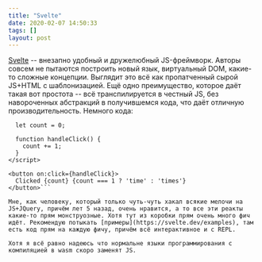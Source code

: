 ```yaml
---
title: "Svelte"
date: 2020-02-07 14:50:33
tags: []
layout: post
---
```


[Svelte](https://svelte.dev/) -- внезапно удобный и дружелюбный JS-фреймворк. Авторы совсем не пытаются построить новый язык, виртуальный DOM, какие-то сложные концепции. Выглядит это всё как пропатченный сырой JS+HTML с шаблонизацией. Ещё одно преимущество, которое даёт такая вот простота -- всё транспилируется в честный JS, без навороченных абстракций в получившемся кода, что даёт отличную производительность. Немного кода:

```<script>
  let count = 0;

  function handleClick() {
    count += 1;
  }
</script>

<button on:click={handleClick}>
  Clicked {count} {count === 1 ? 'time' : 'times'}
</button>```

Мне, как человеку, который только чуть-чуть хакал всякие мелочи на JS+JQuery, причём лет 5 назад, очень нравится, а то все эти реакты какие-то прям монструозные. Хотя тут из коробки прям очень много фич идёт. Рекомендую потыкать [примеры](https://svelte.dev/examples), там есть код прям на каждую фичу, причём всё интерактивное и с REPL.

Хотя я всё равно надеюсь что нормальне языки программирования с компиляцией в wasm скоро заменят JS.
